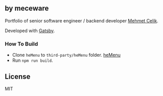 ## by meceware

Portfolio of senior software engineer / backend developer [Mehmet Celik](https://www.meeware.com/).

Developed with [Gatsby](https://www.gatsbyjs.org/).

### How To Build

- Clone `heMenu` to `third-party/heMenu` folder. [heMenu](https://github.com/meceware/heMenu)
- Run `npm run build`.

## License

MIT